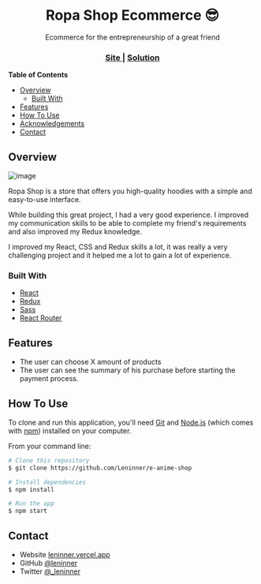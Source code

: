 <h1 align="center">Ropa Shop Ecommerce 😎</h1>

<div align="center">
   Ecommerce for the entrepreneurship of a great friend
</div>

<div align="center">
  <h3>
    <a href="https://ropa-shop.vercel.app/">
      Site
    </a>
    <span> | </span>
    <a href="https://github.com/Leninner/shoppingify-list">
      Solution
    </a>
  </h3>
</div>

<!-- TABLE OF CONTENTS -->

**Table of Contents**

- [Overview](#overview)
  - [Built With](#built-with)
- [Features](#features)
- [How To Use](#how-to-use)
- [Acknowledgements](#acknowledgements)
- [Contact](#contact)

<!-- OVERVIEW -->

## Overview

![image](https://user-images.githubusercontent.com/67031243/158027977-a4a23c0f-f8d9-423e-bf2a-798085b24018.png)

Ropa Shop is a store that offers you high-quality hoodies with a simple and easy-to-use interface.

While building this great project, I had a very good experience. I improved my communication skills to be able to complete my friend's requirements and also improved my Redux knowledge.

I improved my React, CSS and Redux skills a lot, it was really a very challenging project and it helped me a lot to gain a lot of experience.

### Built With

<!-- This section should list any major frameworks that you built your project using. Here are a few examples.-->

- [React](https://reactjs.org/)
- [Redux](https://redux.js.org/)
- [Sass](https://sass-lang.com/)
- [React Router](https://reactrouter.com/)

## Features

<!-- List the features of your application or follow the template. Don't share the figma file here :) -->
- The user can choose X amount of products
- The user can see the summary of his purchase before starting the payment process.

## How To Use

<!-- Example: -->

To clone and run this application, you'll need [Git](https://git-scm.com) and [Node.js](https://nodejs.org/en/download/) (which comes with [npm](http://npmjs.com)) installed on your computer.

From your command line:

```bash
# Clone this repository
$ git clone https://github.com/Leninner/e-anime-shop

# Install dependencies
$ npm install

# Run the app
$ npm start
```

## Contact

- Website [leninner.vercel.app](https://leninner.vercel.app)
- GitHub [@leninner](https://github.com/leninner)
- Twitter [@\_leninner](https://twitter.com/_leninner)

